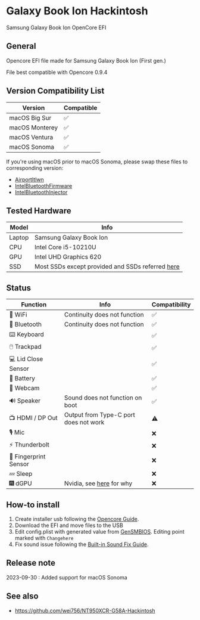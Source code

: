 # Galaxy Book Ion Hackintosh
Samsung Galaxy Book Ion OpenCore EFI

## General
Opencore EFI file made for Samsung Galaxy Book Ion (First gen.)

File best compatible with Opencore 0.9.4

## Version Compatibility List
| Version | Compatible |
|--------------------|-----|
| macOS Big Sur | ✅ |
| macOS Monterey | ✅ |
| macOS Ventura | ✅ |
| macOS Sonoma | ✅ |

If you're using macOS prior to macOS Sonoma, please swap these files to corresponding version:
* [AirportItlwn](https://github.com/OpenIntelWireless/itlwm/releases/latest)
* [IntelBluetoothFirmware](https://github.com/OpenIntelWireless/IntelBluetoothFirmware/releases/latest)
* [IntelBluetoothInjector](https://github.com/OpenIntelWireless/IntelBluetoothFirmware/releases/latest)

## Tested Hardware
| Model | Info |
|---------------|----|
| Laptop        | Samsung Galaxy Book Ion |
| CPU           | Intel Core i5-10210U |
| GPU           | Intel UHD Graphics 620 |
| SSD           | Most SSDs except provided and SSDs referred [here](https://dortania.github.io/Anti-Hackintosh-Buyers-Guide/Storage.html) |

## Status
| Function | Info | Compatibility |
|--------------------|-------------|---------------|
| 🛜 WiFi             | Continuity does not function | ✅ |
| 🔵 Bluetooth        | Continuity does not function | ✅ |
| ⌨️ Keyboard         | | ✅ |
| 🖱️ Trackpad         | | ✅ |
| 💻 Lid Close Sensor | | ✅ |
| 🔋 Battery          | | ✅ |
| 📸 Webcam           | | ✅ |
| 🔊 Speaker          | Sound does not function on boot | ✅ |
| 📺 HDMI / DP Out    | Output from Type-C port does not work | ⚠️ |
| 🎙️ Mic              | | ❌ |
| ⚡ Thunderbolt       | | ❌ |
| 🧬 Fingerprint Sensor | | ❌ |
| 💤 Sleep            | | ❌ |
| 🎆 dGPU             | Nvidia, see [here](https://dortania.github.io/GPU-Buyers-Guide/#a-quick-refresher-with-nvidia-and-web-drivers) for why | ❌ |

## How-to install
1. Create installer usb following the [Opencore Guide](https://dortania.github.io/OpenCore-Install-Guide/installer-guide/winblows-install.html).
2. Download the EFI and move files to the USB
3. Edit config.plist with generated value from [GenSMBIOS](https://github.com/corpnewt/GenSMBIOS). Editing point marked with `Changehere`
4. Fix sound issue following the [Built-in Sound Fix Guide](./Audio%20patch/README_en.md).

## Release note
2023-09-30 : Added support for macOS Sonoma

## See also
- https://github.com/wei756/NT950XCR-G58A-Hackintosh
